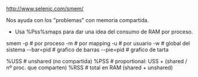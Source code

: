 http://www.selenic.com/smem/

Nos ayuda con los "problemas" con memoria compartida.

- Usa %Pss%smaps para dar una idea del consumo de RAM por proceso.

smem
 -p             # por proceso
 -m             # por mapping
 -u             # por usuario
 -w             # global del sistema
 --bar=pid      # grafico de barras
 --pie=pid      # grafico de tarta


  %USS          # unshared (no compartida)
  %PSS          # proportional: USS + (shared / nº proc. que comparten)
  %RSS          # total en RAM (shared + unshared)

